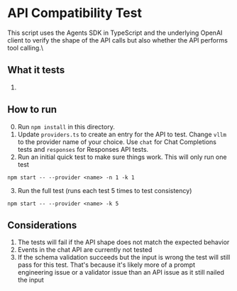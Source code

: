 # API Compatibility Test

This script uses the Agents SDK in TypeScript and the underlying OpenAI client to verify the shape of the API calls but also whether the API performs tool calling.\

## What it tests

1.

## How to run

0. Run `npm install` in this directory.
1. Update `providers.ts` to create an entry for the API to test. Change `vllm` to the provider name of your choice. Use `chat` for Chat Completions tests and `responses` for Responses API tests.
2. Run an initial quick test to make sure things work. This will only run one test

```
npm start -- --provider <name> -n 1 -k 1
```

3. Run the full test (runs each test 5 times to test consistency)

```
npm start -- --provider <name> -k 5
```

## Considerations

1. The tests will fail if the API shape does not match the expected behavior
2. Events in the chat API are currently not tested
3. If the schema validation succeeds but the input is wrong the test will still pass for this test. That's because it's likely more of a prompt engineering issue or a validator issue than an API issue as it still nailed the input
